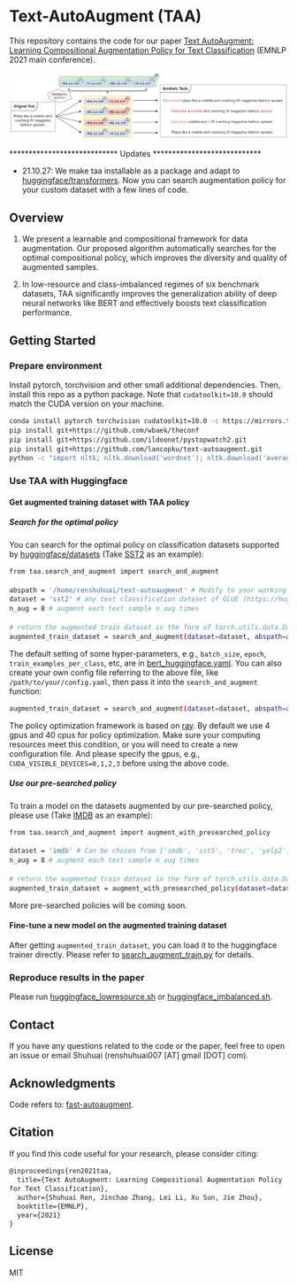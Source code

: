 # Text-AutoAugment (TAA)
This repository contains the code for our paper [Text AutoAugment: Learning Compositional Augmentation Policy for Text Classification](https://arxiv.org/abs/2109.00523) (EMNLP 2021 main conference).

![Overview of IAIS](figures/taa.png)

**************************** Updates ****************************
- 21.10.27: We make taa installable as a package and adapt to [huggingface/transformers](https://github.com/huggingface/transformers). 
Now you can search augmentation policy for your custom dataset with a few lines of code.

## Overview
1. We  present  a  learnable  and  compositional framework for data augmentation.  Our proposed algorithm automatically searches for the optimal compositional policy, which improves the diversity and quality of augmented samples.

2. In low-resource and class-imbalanced regimes of six benchmark datasets, TAA significantly improves the generalization ability of deep neural networks like  BERT and effectively boosts text classification performance.

## Getting Started

### Prepare environment

Install pytorch, torchvision and other small additional dependencies. Then, install this repo as a python package. Note that `cudatoolkit=10.0` should match the CUDA version on your machine.

```bash
conda install pytorch torchvision cudatoolkit=10.0 -c https://mirrors.tuna.tsinghua.edu.cn/anaconda/cloud/pytorch
pip install git+https://github.com/wbaek/theconf
pip install git+https://github.com/ildoonet/pystopwatch2.git
pip install git+https://github.com/lancopku/text-autoaugment.git
python -c "import nltk; nltk.download('wordnet'); nltk.download('averaged_perceptron_tagger')"
```

### Use TAA with Huggingface

#### Get augmented training dataset with TAA policy

##### Search for the optimal policy

You can search for the optimal policy on classification datasets supported by [huggingface/datasets](https://huggingface.co/datasets) (Take [SST2](https://huggingface.co/datasets/glue#sst2) as an example):
```bash
from taa.search_and_augment import search_and_augment

abspath = '/home/renshuhuai/text-autoaugment' # Modify to your working directory
dataset = 'sst2' # any text classification dataset of GLUE (https://huggingface.co/datasets/viewer/?dataset=glue)
n_aug = 8 # augment each text sample n_aug times

# return the augmented train dataset in the form of torch.utils.data.Dataset
augmented_train_dataset = search_and_augment(dataset=dataset, abspath=abspath, n_aug=n_aug)
```

The default setting of some hyper-parameters, e.g., `batch_size`, `epoch`, `train_examples_per_class`, etc, are in [bert_huggingface.yaml](taa/confs/bert_huggingface.yaml).
You can also create your own config file referring to the above file, like `/path/to/your/config.yaml`, then pass it into the `search_and_augment` function: 

```bash
augmented_train_dataset = search_and_augment(dataset=dataset, abspath=abspath, n_aug=n_aug, configfile="/path/to/your/config.yaml")
```

The policy optimization framework is based on [ray](https://github.com/ray-project/ray). By default we use 4 gpus and 40 cpus for policy optimization. Make sure your computing resources meet this condition, or you will need to create a new configuration file. And please specify the gpus, e.g., `CUDA_VISIBLE_DEVICES=0,1,2,3` before using the above code.   

##### Use our pre-searched policy

To train a model on the datasets augmented by our pre-searched policy, please use (Take [IMDB](https://huggingface.co/datasets/imdb) as an example):
```bash
from taa.search_and_augment import augment_with_presearched_policy

dataset = 'imdb' # Can be chosen from ['imdb', 'sst5', 'trec', 'yelp2', 'yelp5']
n_aug = 8 # augment each text sample n_aug times

# return the augmented train dataset in the form of torch.utils.data.Dataset
augmented_train_dataset = augment_with_presearched_policy(dataset=dataset, n_aug=n_aug)
```

More pre-searched policies will be coming soon.

#### Fine-tune a new model on the augmented training dataset

After getting `augmented_train_dataset`, you can load it to the huggingface trainer directly. Please refer to [search_augment_train.py](taa/search_augment_train.py) for details. 

### Reproduce results in the paper

Please run [huggingface_lowresource.sh](taa/script/huggingface_lowresource.sh) or [huggingface_imbalanced.sh](taa/script/huggingface_imbalanced.sh).

## Contact

If you have any questions related to the code or the paper, feel free to open an issue or email Shuhuai (renshuhuai007 [AT] gmail [DOT] com).

## Acknowledgments
Code refers to: [fast-autoaugment](https://github.com/kakaobrain/fast-autoaugment).

## Citation

If you find this code useful for your research, please consider citing:
```
@inproceedings{ren2021taa,
  title={Text AutoAugment: Learning Compositional Augmentation Policy for Text Classification},
  author={Shuhuai Ren, Jinchao Zhang, Lei Li, Xu Sun, Jie Zhou},
  booktitle={EMNLP},
  year={2021}
}
```

## License

MIT
